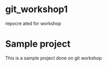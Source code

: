 # git_workshop1
repocre ated for workshop
# Sample project  
This is a sample project done on git workshop

